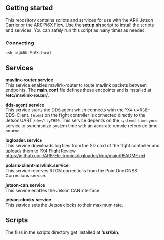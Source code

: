 ## Getting started
This repository contains scripts and services for use with the ARK Jetson Carrier or the ARK Pi6X Flow. Use the **setup.sh** script to install the scripts and services. You can safely run this script as many times as needed.

### Connecting
```
ssh pi@ARK-Pi6X.local
```

## Services

**mavlink-router.service** <br>
This service enables mavlink-router to route mavlink packets between endpoints. The **main.conf** file defines these endpoints and is installed at **/etc/mavlink-router/**.

**dds-agent.service** <br>
This service starts the DDS agent which connects with the PX4 uXRCE-DDS-Client. `Telem1` on the flight controller is connected directly to the Jetson UART `/dev/ttyTHS0`. This service depends on the `systemd-timesyncd` service to synchronize system time with an accurate remote reference time source.

**logloader.service** <br>
This service downloads log files from the SD card of the flight controller and uploads them to PX4 Flight Review
<br> https://github.com/ARK-Electronics/logloader/blob/main/README.md

**polaris-client-mavlink.service** <br>
This service receives RTCM corrections from the PointOne GNSS Corrections service.

**jetson-can.service** <br>
This service enables the Jetson CAN interface.

**jetson-clocks.service** <br>
This service sets the Jetson clocks to their maximum rate.


## Scripts
The files in the scripts directory get installed at **/usr/bin**.
